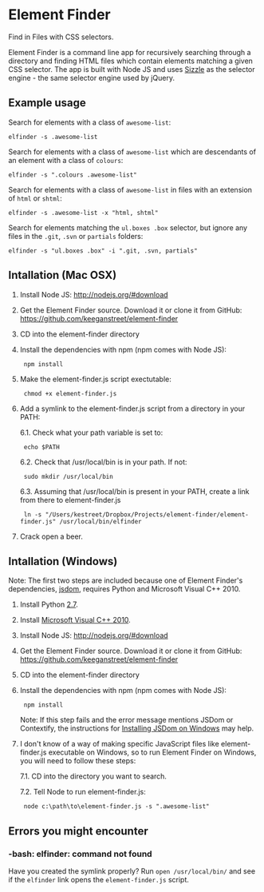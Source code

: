 # Element Finder

Find in Files with CSS selectors.

Element Finder is a command line app for recursively searching through a directory and finding HTML files which contain elements matching a given CSS selector. The app is built with Node JS and uses [Sizzle](http://sizzlejs.com/) as the selector engine - the same selector engine used by jQuery.


## Example usage

Search for elements with a class of `awesome-list`:

    elfinder -s .awesome-list

Search for elements with a class of `awesome-list` which are descendants of an element with a class of `colours`:

    elfinder -s ".colours .awesome-list"

Search for elements with a class of `awesome-list` in files with an extension of `html` or `shtml`:

    elfinder -s .awesome-list -x "html, shtml"

Search for elements matching the `ul.boxes .box` selector, but ignore any files in the `.git`, `.svn` or `partials` folders:

    elfinder -s "ul.boxes .box" -i ".git, .svn, partials"


## Intallation (Mac OSX)

1. Install Node JS: http://nodejs.org/#download

2. Get the Element Finder source. Download it or clone it from GitHub: https://github.com/keeganstreet/element-finder

3. CD into the element-finder directory

4. Install the dependencies with npm (npm comes with Node JS):

        npm install

5. Make the element-finder.js script exectutable:

        chmod +x element-finder.js

6. Add a symlink to the element-finder.js script from a directory in your PATH:

    6.1. Check what your path variable is set to:

        echo $PATH

    6.2. Check that /usr/local/bin is in your path. If not:

        sudo mkdir /usr/local/bin

    6.3. Assuming that /usr/local/bin is present in your PATH, create a link from there to element-finder.js

        ln -s "/Users/kestreet/Dropbox/Projects/element-finder/element-finder.js" /usr/local/bin/elfinder

7. Crack open a beer.


## Intallation (Windows)

Note: The first two steps are included because one of Element Finder's dependencies, [jsdom](https://github.com/tmpvar/jsdom), requires Python and Microsoft Visual C++ 2010.

1. Install Python [2.7](http://www.python.org/getit/releases/2.7.3/).

2. Install [Microsoft Visual C++ 2010](http://www.microsoft.com/visualstudio/en-us/products/2010-editions/visual-cpp-express).

3. Install Node JS: http://nodejs.org/#download

4. Get the Element Finder source. Download it or clone it from GitHub: https://github.com/keeganstreet/element-finder

5. CD into the element-finder directory

6. Install the dependencies with npm (npm comes with Node JS):

        npm install
		
	Note: If this step fails and the error message mentions JSDom or Contextify, the instructions for [Installing JSDom on Windows](http://www.steveworkman.com/node-js/2012/installing-jsdom-on-windows/) may help.

7. I don't know of a way of making specific JavaScript files like element-finder.js executable on Windows, so to run Element Finder on Windows, you will need to follow these steps:

	7.1. CD into the directory you want to search.
	
	7.2. Tell Node to run element-finder.js:
	
		node c:\path\to\element-finder.js -s ".awesome-list"


## Errors you might encounter

### -bash: elfinder: command not found

Have you created the symlink properly? Run `open /usr/local/bin/` and see if the `elfinder` link opens the `element-finder.js` script.

